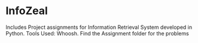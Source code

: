 # InfoZeal
Includes Project assignments for Information Retrieval System developed in Python.
Tools Used: Whoosh.
Find the Assignment folder for the problems
